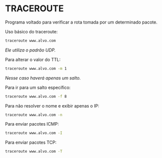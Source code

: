 # TRACEROUTE

Programa voltado para verificar a rota tomada por um determinado pacote.

Uso básico do traceroute:

```bash
traceroute www.alvo.com
```

*Ele utiliza o padrão UDP.*

Para alterar o valor do TTL:

```bash
traceroute www.alvo.com -m 1
```

*Nesse caso haverá apenas um salto.*

Para ir para um salto específico:

```bash
traceroute www.alvo.com -f 8
```

Para não resolver o nome e exibir apenas o IP:

```bash
traceroute www.alvo.com -n
```

Para enviar pacotes ICMP:

```bash
traceroute www.alvo.com -I
```

Para enviar pacotes TCP:

```bash
traceroute www.alvo.com -T
```
